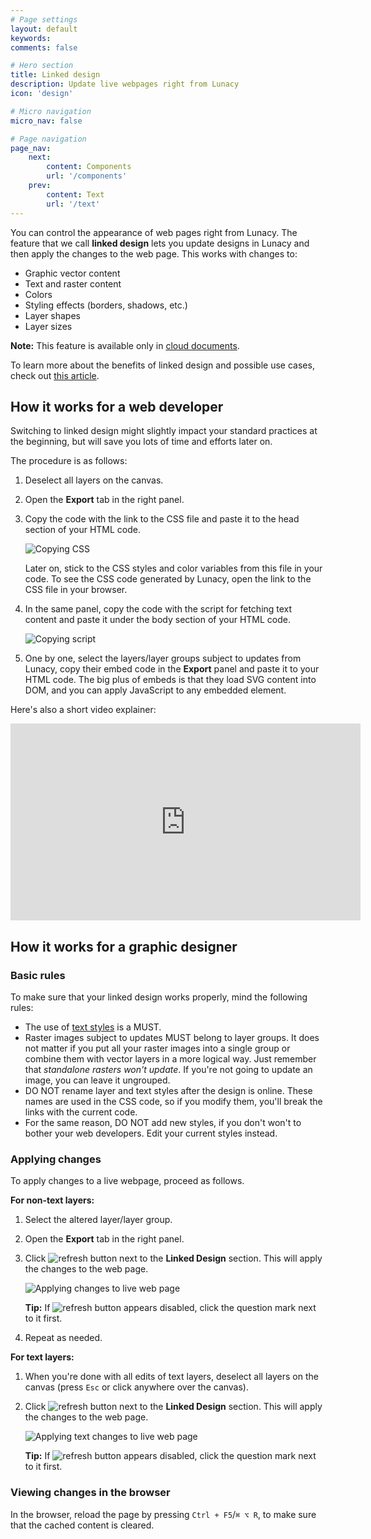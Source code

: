 ```yaml
---
# Page settings
layout: default
keywords:
comments: false

# Hero section
title: Linked design
description: Update live webpages right from Lunacy
icon: 'design'

# Micro navigation
micro_nav: false

# Page navigation
page_nav:
    next:
        content: Components
        url: '/components'
    prev:
        content: Text
        url: '/text'
---
```


You can control the appearance of web pages right from Lunacy. The feature that we call **linked design** lets you update designs in Lunacy and then apply the changes to the web page. This works with changes to:

* Graphic vector content
* Text and raster content
* Colors
* Styling effects (borders, shadows, etc.)
* Layer shapes
* Layer sizes

<div class="callout callout--warning">
    <p><strong>Note:</strong> This feature is available only in <a href="https://docs.icons8.com/clouddocs/" target="_blank">cloud documents</a>.</p>
</div>

To learn more about the benefits of linked design and possible use cases, check out <a href="https://blog.icons8.com/articles/editing-live-web-pages-from-a-graphic-app-is-no-longer-a-dream/" target="_blank">this article</a>. 




## How it works for a web developer

Switching to linked design might slightly impact your standard practices at the beginning, but will save you lots of time and efforts later on. 

The procedure is as follows:

1. Deselect all layers on the canvas.
2. Open the **Export** tab in the right panel.
3. Copy the code with the link to the CSS file and paste it to the head section of your HTML code.

    ![Copying CSS](/public/Linked_design_copying_CSS.png)

    Later on, stick to the CSS styles and color variables from this file in your code. To see the CSS code generated by Lunacy, open the link to the CSS file in your browser.

4. In the same panel, copy the code with the script for fetching text content and paste it under the body section of your HTML code.

    ![Copying script](/public/Linked_design_copying_script.png)

5. One by one, select the layers/layer groups subject to updates from Lunacy, copy their embed code in the **Export** panel and paste it to your HTML code. The big plus of embeds is that they load SVG content into DOM, and you can apply JavaScript to any embedded element. 

Here's also a short video explainer:

<iframe width="560" height="315" src="https://www.youtube.com/embed/a707KuNnT9A" title="YouTube video player" frameborder="0" allow="accelerometer; autoplay; clipboard-write; encrypted-media; gyroscope; picture-in-picture" allowfullscreen></iframe>

## How it works for a graphic designer

### Basic rules

To make sure that your linked design works properly, mind the following rules:

* The use of <a href="https://docs.icons8.com/layerstyles/" target="_blank">text styles</a> is a MUST.
* Raster images subject to updates MUST belong to layer groups. It does not matter if you put all your raster images into a single group or combine them with vector layers in a more logical way. Just remember that *standalone rasters won't update*. If you're not going to update an image, you can leave it ungrouped.
* DO NOT rename layer and text styles after the design is online. These names are used in the CSS code, so if you modify them, you'll break the links with the current code.
* For the same reason, DO NOT add new styles, if you don't won't to bother your web developers. Edit your current styles instead.

### Applying changes
To apply changes to a live webpage, proceed as follows.

**For non-text layers:**

1. Select the altered layer/layer group.
2. Open the **Export** tab in the right panel.
3. Click ![refresh button](/public/refresh_icon.png) next to the **Linked Design** section. This will apply the changes to the web page.


    ![Applying changes to live web page](/public/Linked_design_applying_changes.png)

    **Tip:** If ![refresh button](/public/refresh_icon.png) appears disabled, click the question mark next to it first.

4. Repeat as needed.

**For text layers:**

1. When you're done with all edits of text layers, deselect all layers on the canvas (press `Esc` or click anywhere over the canvas).
2. Click ![refresh button](/public/refresh_icon.png) next to the **Linked Design** section. This will apply the changes to the web page.

    ![Applying text changes to live web page](/public/Linked_design_applying_changes_text.png)

    **Tip:** If ![refresh button](/public/refresh_icon.png) appears disabled, click the question mark next to it first.

### Viewing changes in the browser
In the browser, reload the page by pressing `Ctrl + F5`/`⌘ ⌥ R`, to make sure that the cached content is cleared.